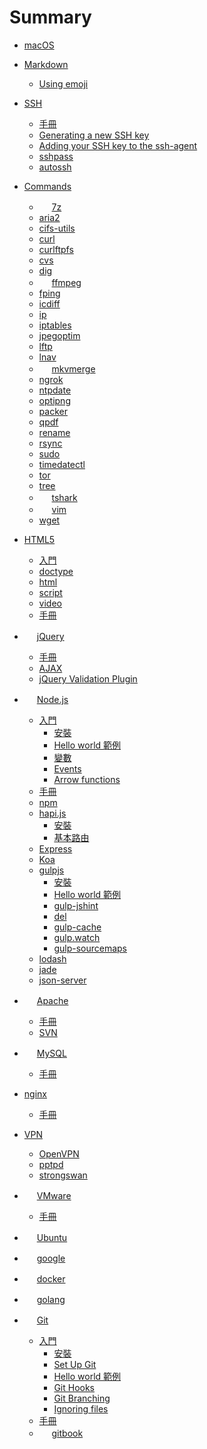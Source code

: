 # Summary

* [macOS](apple/macos.md)

* [Markdown](markdown.md)
    * [Using emoji](markdown.md#using-emoji)

* [SSH](ssh/guide.md)
    * [手冊](ssh/guide.md) 
    * [Generating a new SSH key](ssh/guide.md#generating-a-new-ssh-key)
    * [Adding your SSH key to the ssh-agent](ssh/guide.md#generating-a-new-ssh-key)
    * [sshpass](ssh/sshpass.md)
    * [autossh](ssh/autossh.md)

* [Commands](cmd/README.md)
    * <img src="http://www.7-zip.org/favicon.ico" width="16"> [7z](cmd/7z.md) 
    * [aria2](cmd/aria2.md)
    * [cifs-utils](cmd/cifs-utils.md)
    * [curl](cmd/curl.md)
    * [curlftpfs](cmd/curlftpfs.md)
    * [cvs](cmd/cvs.md)
    * [dig](cmd/dig.md)
    * <img src="https://ffmpeg.org/favicon.ico" width="16"> [ffmpeg](cmd/ffmpeg.md)
    * [fping](cmd/fping.md)
    * [icdiff](cmd/icdiff.md)
    * [ip](cmd/ip.md)
    * [iptables](cmd/iptables.md)
    * [jpegoptim](cmd/jpegoptim.md)
    * [lftp](cmd/lftp.md)
    * [lnav](cmd/lnav.md)
    * <img src="https://mkvtoolnix.download/favicon.ico" width="16"> [mkvmerge](cmd/mkvmerge.md)
    * [ngrok](cmd/ngrok.md)
    * [ntpdate](cmd/ntpdate.md) 
    * [optipng](cmd/optipng.md)
    * [packer](cmd/packer.md)
    * [qpdf](cmd/qpdf.md)
    * [rename](cmd/rename.md)
    * [rsync](cmd/rsync.md)
    * [sudo](cmd/sudo.md)
    * [timedatectl](cmd/timedatectl.md)
    * [tor](cmd/tor.md)
    * [tree](cmd/tree.md)
    * <img src="https://www.wireshark.org/favicon.ico" width="16"> [tshark](cmd/tshark.md)
    * <img src="http://www.vim.org/images/vim_shortcut.ico" width="16"> [vim](cmd/vim.md)    
    * [wget](cmd/wget.md)

* [HTML5](html5/README.md)
    * [入門](html5/getting-started.md)
    * [doctype](html5/getting-started.md#doctype)
    * [html](html5/getting-started.md#html)
    * [script](html5/getting-started.md#script)
    * [video](html5/getting-started.md#video)
    * [手冊](html5/guide.md)

* <img src="https://jquery.com/favicon.ico" width="16"> [jQuery](jquery/README.md)
    * [手冊](jquery/guide.md)
    * [AJAX](jquery/ajax.md)
    * [jQuery Validation Plugin](jquery/jquery-validation.md)

* <img src="https://nodejs.org/static/favicon.ico" width="16"> [Node.js](nodejs/README.md)
    * [入門](nodejs/starter.md)
        * [安裝](nodejs/starter.md#installing)
        * [Hello world 範例](nodejs/starter.md#hello-world)
        * [變數](nodejs/starter.md#var)
        * [Events](nodejs/starter.md#events)
        * [Arrow functions](nodejs/starter.md#Arrow_functions)
    * [手冊](nodejs/guide.md)
    * [npm](nodejs/npm.md)
    * [hapi.js](nodejs/hapijs.md)
        * [安裝](nodejs/hapijs.md#installing)
        * [基本路由](nodejs/hapijs.md#basic-routing)
    * [Express](nodejs/expressjs.md)
    * [Koa](nodejs/koa.md)
    * [gulpjs](nodejs/gulpjs.md)
        * [安裝](nodejs/gulpjs.md#installing)
        * [Hello world 範例](nodejs/gulpjs.md#hello-world)
        * [gulp-jshint](nodejs/gulpjs.md#gulp-jshint)
        * [del](nodejs/gulpjs.md#del)
        * [gulp-cache](nodejs/gulpjs.md#gulp-cache)
        * [gulp.watch](nodejs/gulpjs.md#gulp.watch)
        * [gulp-sourcemaps](nodejs/gulpjs.md#gulp-sourcemaps)
    * [lodash](nodejs/lodash.md)
    * [jade](nodejs/jade.md)
    * [json-server](nodejs/json-server.md)
        
* <img src="https://httpd.apache.org/favicon.ico" width="16"> [Apache](apache/README.md)
    * [手冊](apache/guide.md)
    * [SVN](apache/svn.md)

* <img src="https://www-jp.mysql.com/common/themes/sakila/favicon.ico" width="16"> [MySQL](mysql/README.md)
    * [手冊](mysql/guide.md)

* [nginx](nginx/README.md)
    * [手冊](nginx/guide.md)

* [VPN](vpn/README.md)
    * [OpenVPN](vpn/openvpn.md)
    * [pptpd](vpn/pptpd.md)
    * [strongswan](vpn/strongswan.md)

* <img src="http://www.vmware.com/favicon.ico" width="16"> [VMware](vmware/README.md)
    * [手冊](vmware/guide.md)

* <img src="https://help.ubuntu.com/favicon.ico" width="16"> [Ubuntu](ubuntulinux.md)

* <img src="https://www.google.com.tw/favicon.ico" width="16"> [google](google.md)
* <img src="https://www.docker.com/favicon.ico" width="16"> [docker](docker.md)
* <img src="https://golang.org/favicon.ico" width="16"> [golang](golang.md)



* <img src="https://git-scm.com/favicon.ico" width="16"> [Git](git/README.md)
    * [入門](git/starter.md)
        * [安裝](git/starter.md#installing)
        * [Set Up Git](git/starter.md#set-up-git)
        * [Hello world 範例](git/starter.md#hello-world)
        * [Git Hooks](git/starter.md#githooks)
        * [Git Branching](git/starter.md#git-branch)
        * [Ignoring files](git/starter.md#ignoring-files)
    * [手冊](git/guide.md)
    * <img src="https://www.gitbook.com/assets/images/logo/favicon.ico?version=19.3.1" width="16"> [gitbook](git/gitbook.md)


